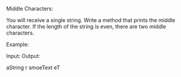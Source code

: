 Middle Characters:


You will receive a single string. Write a method that prints the middle character. If the length of the string is even, there are two middle characters.




Example:


Input:                  Output:


aString                   r
smoeText                  eT